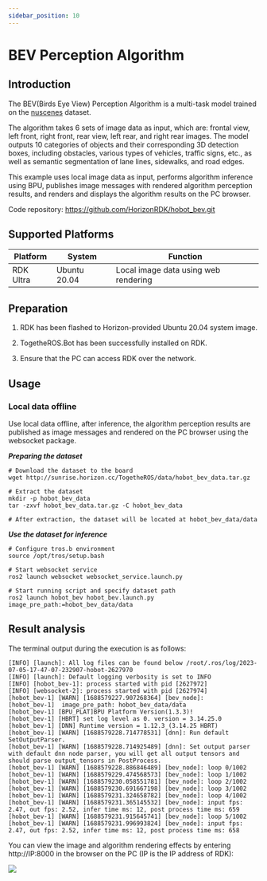 ```yaml
---
sidebar_position: 10
---
```

# BEV Perception Algorithm

## Introduction

The BEV(Birds Eye View) Perception Algorithm is a multi-task model trained on the [nuscenes](https://www.nuscenes.org/nuscenes) dataset.

The algorithm takes 6 sets of image data as input, which are: frontal view, left front, right front, rear view, left rear, and right rear images. The model outputs 10 categories of objects and their corresponding 3D detection boxes, including obstacles, various types of vehicles, traffic signs, etc., as well as semantic segmentation of lane lines, sidewalks, and road edges.

This example uses local image data as input, performs algorithm inference using BPU, publishes image messages with rendered algorithm perception results, and renders and displays the algorithm results on the PC browser.

Code repository: <https://github.com/HorizonRDK/hobot_bev.git>

## Supported Platforms

| Platform  | System | Function            |
| --------- | --------------- | ------------------------------- |
| RDK Ultra | Ubuntu 20.04    | Local image data using web rendering |

## Preparation

1. RDK has been flashed to Horizon-provided Ubuntu 20.04 system image.

2. TogetheROS.Bot has been successfully installed on RDK.

3. Ensure that the PC can access RDK over the network.

## Usage

### Local data offline

Use local data offline, after inference, the algorithm perception results are published as image messages and rendered on the PC browser using the websocket package.

***Preparing the dataset***

```shell
# Download the dataset to the board
wget http://sunrise.horizon.cc/TogetheROS/data/hobot_bev_data.tar.gz

# Extract the dataset
mkdir -p hobot_bev_data
tar -zxvf hobot_bev_data.tar.gz -C hobot_bev_data

# After extraction, the dataset will be located at hobot_bev_data/data
```

***Use the dataset for inference***
```shell
# Configure tros.b environment
source /opt/tros/setup.bash

# Start websocket service
ros2 launch websocket websocket_service.launch.py

# Start running script and specify dataset path
ros2 launch hobot_bev hobot_bev.launch.py image_pre_path:=hobot_bev_data/data
```
## Result analysis

The terminal output during the execution is as follows:

```text
[INFO] [launch]: All log files can be found below /root/.ros/log/2023-07-05-17-47-07-232907-hobot-2627970
[INFO] [launch]: Default logging verbosity is set to INFO
[INFO] [hobot_bev-1]: process started with pid [2627972]
[INFO] [websocket-2]: process started with pid [2627974]
[hobot_bev-1] [WARN] [1688579227.907268364] [bev_node]:
[hobot_bev-1]  image_pre_path: hobot_bev_data/data
[hobot_bev-1] [BPU_PLAT]BPU Platform Version(1.3.3)!
[hobot_bev-1] [HBRT] set log level as 0. version = 3.14.25.0
[hobot_bev-1] [DNN] Runtime version = 1.12.3_(3.14.25 HBRT)
[hobot_bev-1] [WARN] [1688579228.714778531] [dnn]: Run default SetOutputParser.
[hobot_bev-1] [WARN] [1688579228.714925489] [dnn]: Set output parser with default dnn node parser, you will get all output tensors and should parse output_tensors in PostProcess.
[hobot_bev-1] [WARN] [1688579228.886846489] [bev_node]: loop 0/1002
[hobot_bev-1] [WARN] [1688579229.474568573] [bev_node]: loop 1/1002
[hobot_bev-1] [WARN] [1688579230.058551781] [bev_node]: loop 2/1002
[hobot_bev-1] [WARN] [1688579230.691667198] [bev_node]: loop 3/1002
[hobot_bev-1] [WARN] [1688579231.324658782] [bev_node]: loop 4/1002
[hobot_bev-1] [WARN] [1688579231.365145532] [bev_node]: input fps: 2.47, out fps: 2.52, infer time ms: 12, post process time ms: 659
[hobot_bev-1] [WARN] [1688579231.915645741] [bev_node]: loop 5/1002
[hobot_bev-1] [WARN] [1688579231.996993824] [bev_node]: input fps: 2.47, out fps: 2.52, infer time ms: 12, post process time ms: 658
```

You can view the image and algorithm rendering effects by entering http://IP:8000 in the browser on the PC (IP is the IP address of RDK):

![](./image/box_adv/render_bev.jpeg)